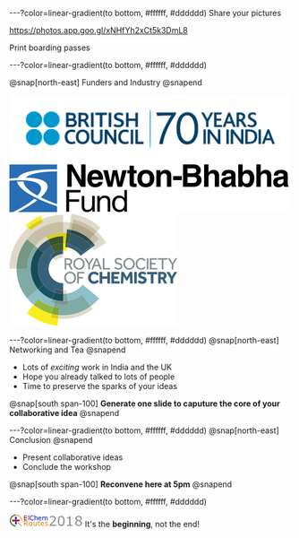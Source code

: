 ---?color=linear-gradient(to bottom, #ffffff, #dddddd)
Share your pictures

https://photos.app.goo.gl/xNHfYh2xCt5k3DmL8

Print boarding passes

---?color=linear-gradient(to bottom, #ffffff, #dddddd)

@snap[north-east]
Funders and Industry
@snapend

![BC](img/british-council-india.png)
![Newton](img/newton-bhabha-fund.png)
![RSC](img/Royal_Society_of_Chemistry.png)

---?color=linear-gradient(to bottom, #ffffff, #dddddd)
@snap[north-east]
Networking and Tea
@snapend

- Lots of *exciting* work in India and the UK
- Hope you already talked to lots of people
- Time to preserve the sparks of your ideas

@snap[south span-100]
**Generate one slide to caputure the core of your collaborative idea**
@snapend

---?color=linear-gradient(to bottom, #ffffff, #dddddd)
@snap[north-east]
Conclusion
@snapend

- Present collaborative ideas
- Conclude the workshop

@snap[south span-100]
**Reconvene here at 5pm**
@snapend

---?color=linear-gradient(to bottom, #ffffff, #dddddd)

![logo](template/img/logo.png)
It's the **beginning**, not the end!
